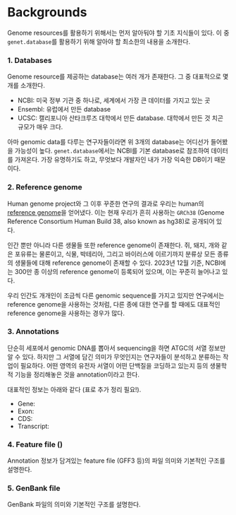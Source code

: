 # Backgrounds

Genome resources를 활용하기 위해서는 먼저 알아둬야 할 기초 지식들이 있다. 이 중 `genet.database`를 활용하기 위해 알아야 할 최소한의 내용을 소개한다. 

### 1. Databases
Genome resource를 제공하는 database는 여러 개가 존재한다. 그 중 대표적으로 몇 개를 소개한다. 

- NCBI: 미국 정부 기관 중 하나로, 세계에서 가장 큰 데이터를 가지고 있는 곳
- Ensembl: 유럽에서 만든 database
- UCSC: 캘리포니아 산타크루즈 대학에서 만든 database. 대학에서 만든 것 치곤 규모가 매우 크다. 

아마 genomic data를 다루는 연구자들이라면 위 3개의 database는 어디선가 들어봤을 가능성이 높다. `genet.database`에서는 NCBI를 기본 database로 참조하여 데이터를 가져온다. 가장 유명하기도 하고, 무엇보다 개발자인 내가 가장 익숙한 DB이기 때문이다. 

### 2. Reference genome
Human genome project와 그 이후 꾸준한 연구의 결과로 우리는 human의 [reference genome](https://en.wikipedia.org/wiki/Reference_genome)을 얻어냈다. 이는 현재 우리가 흔히 사용하는 `GRCh38` (Genome Reference Consortium Human Build 38, also known as hg38)로 공개되어 있다. 

인간 뿐만 아니라 다른 생물들 또한 reference genome이 존재한다. 쥐, 돼지, 개와 같은 포유류는 물론이고, 식물, 박테리아, 그리고 바이러스에 이르기까지 분류상 모든 종류의 생물들에 대해 reference genome이 존재할 수 있다. 2023년 12월 기준, NCBI에는 300만 종 이상의 reference genome이 등록되어 있으며, 이는 꾸준히 늘어나고 있다. 

우리 인간도 개개인이 조금씩 다른 genomic sequence를 가지고 있지만 연구에서는 reference genome을 사용하는 것처럼, 다른 종에 대한 연구를 할 때에도 대표적인 reference genome을 사용하는 경우가 많다. 

### 3. Annotations
단순히 세포에서 genomic DNA를 뽑아서 sequencing을 하면 ATGC의 서열 정보만 알 수 있다. 하지만 그 서열에 담긴 의미가 무엇인지는 연구자들이 분석하고 분류하는 작업이 필요하다. 어떤 영역의 유전자 서열이 어떤 단백질을 코딩하고 있는지 등의 생물학적 기능을 정리해놓은 것을 annotation이라고 한다.

대표적인 정보는 아래와 같다 (표로 추가 정리 필요!).

- Gene: 
- Exon:
- CDS:
- Transcript:

### 4. Feature file ()
Annotation 정보가 담겨있는 feature file (GFF3 등)의 파일 의미와 기본적인 구조를 설명한다. 


### 5. GenBank file
GenBank 파일의 의미와 기본적인 구조를 설명한다.







